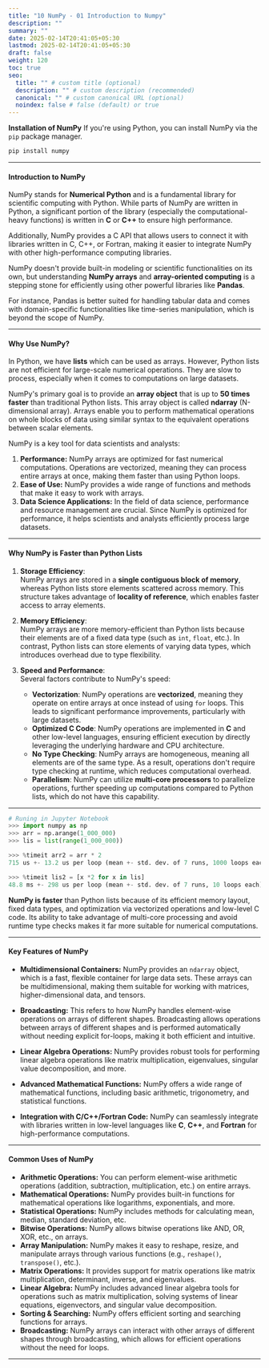 ```yaml
---
title: "10 NumPy - 01 Introduction to Numpy"
description: ""
summary: ""
date: 2025-02-14T20:41:05+05:30
lastmod: 2025-02-14T20:41:05+05:30
draft: false
weight: 120
toc: true
seo:
  title: "" # custom title (optional)
  description: "" # custom description (recommended)
  canonical: "" # custom canonical URL (optional)
  noindex: false # false (default) or true
---
```




**Installation of NumPy**
If you're using Python, you can install NumPy via the `pip` package manager.
```bash
pip install numpy
```


---

#### **Introduction to NumPy**

NumPy stands for **Numerical Python** and is a fundamental library for scientific computing with Python. While parts of NumPy are written in Python, a significant portion of the library (especially the computational-heavy functions) is written in **C** or **C++** to ensure high performance.

Additionally, NumPy provides a C API that allows users to connect it with libraries written in C, C++, or Fortran, making it easier to integrate NumPy with other high-performance computing libraries.

NumPy doesn't provide built-in modeling or scientific functionalities on its own, but understanding **NumPy arrays** and **array-oriented computing** is a stepping stone for efficiently using other powerful libraries like **Pandas**. 

For instance, Pandas is better suited for handling tabular data and comes with domain-specific functionalities like time-series manipulation, which is beyond the scope of NumPy.

---

#### **Why Use NumPy?**

In Python, we have **lists** which can be used as arrays. However, Python lists are not efficient for large-scale numerical operations. They are slow to process, especially when it comes to computations on large datasets.

NumPy's primary goal is to provide an **array object** that is up to **50 times faster** than traditional Python lists. This array object is called **ndarray** (N-dimensional array).
Arrays enable you to perform mathematical operations on whole blocks of data using similar syntax to the equivalent operations between scalar elements.

NumPy is a key tool for data scientists and analysts:

1. **Performance:** NumPy arrays are optimized for fast numerical computations. Operations are vectorized, meaning they can process entire arrays at once, making them faster than using Python loops.
2. **Ease of Use:** NumPy provides a wide range of functions and methods that make it easy to work with arrays.
3. **Data Science Applications:** In the field of data science, performance and resource management are crucial. Since NumPy is optimized for performance, it helps scientists and analysts efficiently process large datasets.

---

#### **Why NumPy is Faster than Python Lists**

1. **Storage Efficiency**:  
    NumPy arrays are stored in a **single contiguous block of memory**, whereas Python lists store elements scattered across memory. This structure takes advantage of **locality of reference**, which enables faster access to array elements.
    
2. **Memory Efficiency**:  
    NumPy arrays are more memory-efficient than Python lists because their elements are of a fixed data type (such as `int`, `float`, etc.). In contrast, Python lists can store elements of varying data types, which introduces overhead due to type flexibility.
    
3. **Speed and Performance**:  
    Several factors contribute to NumPy's speed:
    
    - **Vectorization**: NumPy operations are **vectorized**, meaning they operate on entire arrays at once instead of using `for` loops. This leads to significant performance improvements, particularly with large datasets.
    - **Optimized C Code**: NumPy operations are implemented in **C** and other low-level languages, ensuring efficient execution by directly leveraging the underlying hardware and CPU architecture.
    - **No Type Checking**: NumPy arrays are homogeneous, meaning all elements are of the same type. As a result, operations don't require type checking at runtime, which reduces computational overhead.
    - **Parallelism**: NumPy can utilize **multi-core processors** to parallelize operations, further speeding up computations compared to Python lists, which do not have this capability.

---


```python
# Runing in Jupyter Notebook
>>> import numpy as np
>>> arr = np.arange(1_000_000)
>>> lis = list(range(1_000_000))

>>> %timeit arr2 = arr * 2
715 us +- 13.2 us per loop (mean +- std. dev. of 7 runs, 1000 loops each)

>>> %timeit lis2 = [x *2 for x in lis]
48.8 ms +- 298 us per loop (mean +- std. dev. of 7 runs, 10 loops each)
```

**NumPy is faster** than Python lists because of its efficient memory layout, fixed data types, and optimization via vectorized operations and low-level C code. Its ability to take advantage of multi-core processing and avoid runtime type checks makes it far more suitable for numerical computations.

---

#### **Key Features of NumPy**

- **Multidimensional Containers:** NumPy provides an `ndarray` object, which is a fast, flexible container for large data sets. These arrays can be multidimensional, making them suitable for working with matrices, higher-dimensional data, and tensors.

- **Broadcasting:** This refers to how NumPy handles element-wise operations on arrays of different shapes. Broadcasting allows operations between arrays of different shapes and is performed automatically without needing explicit for-loops, making it both efficient and intuitive.

- **Linear Algebra Operations:** NumPy provides robust tools for performing linear algebra operations like matrix multiplication, eigenvalues, singular value decomposition, and more.

- **Advanced Mathematical Functions:** NumPy offers a wide range of mathematical functions, including basic arithmetic, trigonometry, and statistical functions.

- **Integration with C/C++/Fortran Code:** NumPy can seamlessly integrate with libraries written in low-level languages like **C**, **C++**, and **Fortran** for high-performance computations.


---

#### **Common Uses of NumPy**

- **Arithmetic Operations:** You can perform element-wise arithmetic operations (addition, subtraction, multiplication, etc.) on entire arrays.
- **Mathematical Operations:** NumPy provides built-in functions for mathematical operations like logarithms, exponentials, and more.
- **Statistical Operations:** NumPy includes methods for calculating mean, median, standard deviation, etc.
- **Bitwise Operations:** NumPy allows bitwise operations like AND, OR, XOR, etc., on arrays.
- **Array Manipulation:** NumPy makes it easy to reshape, resize, and manipulate arrays through various functions (e.g., `reshape()`, `transpose()`, etc.).
- **Matrix Operations:** It provides support for matrix operations like matrix multiplication, determinant, inverse, and eigenvalues.
- **Linear Algebra:** NumPy includes advanced linear algebra tools for operations such as matrix multiplication, solving systems of linear equations, eigenvectors, and singular value decomposition.
- **Sorting & Searching:** NumPy offers efficient sorting and searching functions for arrays.
- **Broadcasting:** NumPy arrays can interact with other arrays of different shapes through broadcasting, which allows for efficient operations without the need for loops.

---

